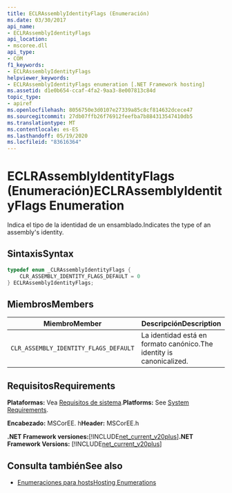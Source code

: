```yaml
---
title: ECLRAssemblyIdentityFlags (Enumeración)
ms.date: 03/30/2017
api_name:
- ECLRAssemblyIdentityFlags
api_location:
- mscoree.dll
api_type:
- COM
f1_keywords:
- ECLRAssemblyIdentityFlags
helpviewer_keywords:
- ECLRAssemblyIdentityFlags enumeration [.NET Framework hosting]
ms.assetid: d1e0b654-ccaf-4fa2-9aa3-8e007813c84d
topic_type:
- apiref
ms.openlocfilehash: 8056750e3d0107e27339a85c8cf814632dcece47
ms.sourcegitcommit: 27db07ffb26f76912feefba7b884313547410db5
ms.translationtype: MT
ms.contentlocale: es-ES
ms.lasthandoff: 05/19/2020
ms.locfileid: "83616364"
---
```

# <a name="eclrassemblyidentityflags-enumeration"></a><span data-ttu-id="38e10-102">ECLRAssemblyIdentityFlags (Enumeración)</span><span class="sxs-lookup"><span data-stu-id="38e10-102">ECLRAssemblyIdentityFlags Enumeration</span></span>
<span data-ttu-id="38e10-103">Indica el tipo de la identidad de un ensamblado.</span><span class="sxs-lookup"><span data-stu-id="38e10-103">Indicates the type of an assembly's identity.</span></span>  
  
## <a name="syntax"></a><span data-ttu-id="38e10-104">Sintaxis</span><span class="sxs-lookup"><span data-stu-id="38e10-104">Syntax</span></span>  
  
```cpp  
typedef enum _CLRAssemblyIdentityFlags {  
    CLR_ASSEMBLY_IDENTITY_FLAGS_DEFAULT = 0  
} ECLRAssemblyIdentityFlags;  
```  
  
## <a name="members"></a><span data-ttu-id="38e10-105">Miembros</span><span class="sxs-lookup"><span data-stu-id="38e10-105">Members</span></span>  
  
|<span data-ttu-id="38e10-106">Miembro</span><span class="sxs-lookup"><span data-stu-id="38e10-106">Member</span></span>|<span data-ttu-id="38e10-107">Descripción</span><span class="sxs-lookup"><span data-stu-id="38e10-107">Description</span></span>|  
|------------|-----------------|  
|`CLR_ASSEMBLY_IDENTITY_FLAGS_DEFAULT`|<span data-ttu-id="38e10-108">La identidad está en formato canónico.</span><span class="sxs-lookup"><span data-stu-id="38e10-108">The identity is canonicalized.</span></span>|  
  
## <a name="requirements"></a><span data-ttu-id="38e10-109">Requisitos</span><span class="sxs-lookup"><span data-stu-id="38e10-109">Requirements</span></span>  
 <span data-ttu-id="38e10-110">**Plataformas:** Vea [Requisitos de sistema](../../get-started/system-requirements.md).</span><span class="sxs-lookup"><span data-stu-id="38e10-110">**Platforms:** See [System Requirements](../../get-started/system-requirements.md).</span></span>  
  
 <span data-ttu-id="38e10-111">**Encabezado:** MSCorEE. h</span><span class="sxs-lookup"><span data-stu-id="38e10-111">**Header:** MSCorEE.h</span></span>  
  
 <span data-ttu-id="38e10-112">**.NET Framework versiones:**[!INCLUDE[net_current_v20plus](../../../../includes/net-current-v20plus-md.md)]</span><span class="sxs-lookup"><span data-stu-id="38e10-112">**.NET Framework Versions:** [!INCLUDE[net_current_v20plus](../../../../includes/net-current-v20plus-md.md)]</span></span>  
  
## <a name="see-also"></a><span data-ttu-id="38e10-113">Consulta también</span><span class="sxs-lookup"><span data-stu-id="38e10-113">See also</span></span>

- [<span data-ttu-id="38e10-114">Enumeraciones para hosts</span><span class="sxs-lookup"><span data-stu-id="38e10-114">Hosting Enumerations</span></span>](hosting-enumerations.md)
